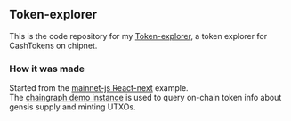 ## Token-explorer

This is the code repository for my [Token-explorer](https://token-explorer.netlify.app/), a token explorer for CashTokens on chipnet. <br>

### How it was made

Started from the [mainnet-js React-next](https://github.com/mainnet-cash/mainnet-js/tree/master/demo/react-next) example. <br>
The [chaingraph demo instance](https://chipnet.chaingraph.cash) is used to query on-chain token info about gensis supply and minting UTXOs. <br>